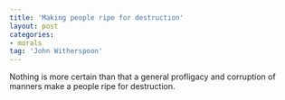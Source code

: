 ```yaml
---
title: 'Making people ripe for destruction'
layout: post
categories:
- morals
tag: 'John Witherspoon'
---
```


Nothing is more certain than that a general profligacy and corruption of manners make a people ripe for destruction.